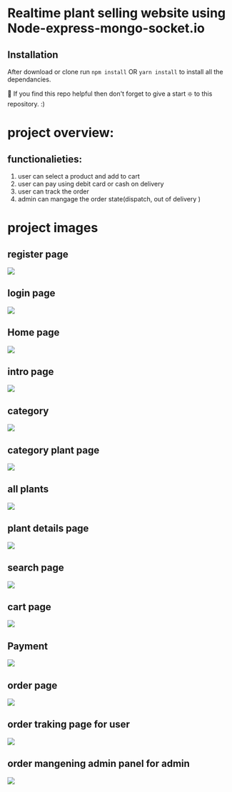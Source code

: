 # Realtime plant selling website using Node-express-mongo-socket.io






## Installation 
After download or clone run `npm install` OR `yarn install` to install all the dependancies.

🙏 If you find this repo helpful then don't forget to give a start ❇️ to this repository. :)


# project overview: 

## functionalieties:
1) user can select a product and add to cart
2) user can pay using debit card or cash on delivery
3) user can track the order 
4) admin can mangage the order state(dispatch, out of delivery )

# project images


## register page

![](public/regpage.jpg)


## login page 

![](public/loginpage.jpg)

## Home page 

![](public/homepage.jpg)


## intro page 

![](public/intropage.jpg)


## category 

![](public/category.jpg)


## category plant page 

![](public/categorypageimg.jpg)


## all plants

![](public/plantspage.jpg)


## plant details page 

![](public/singleplant.jpg)


## search page 

![](public/searchpage.jpg)


## cart page 

![](public/cartpage.jpg)


## Payment 

![](public/payment.jpg)


## order page 

![](public/allorders.jpg)


## order traking page for user

![](public/orderTrackingUser.jpg)


## order mangening admin panel for admin

![](public/admin.jpg)